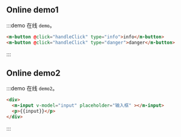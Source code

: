 <!-- <m-button @click="handleClick" >button</m-button> -->
<script>
  export default {
    data () {
      return {
        input: 'hello'
      }
    },
    methods: {
      handleClick() {
        alert('button click');
        console.log(this.input)
      }
    }
  }
</script>

<span id="example"></span>
## Online demo1

:::demo 在线 `demo`。

```html
<m-button @click="handleClick" type="info">info</m-button>
<m-button @click="handleClick" type="danger">danger</m-button>
```

:::

## Online demo2

:::demo 在线 `demo2`。

```html
<div>
  <m-input v-model="input" placeholder="输入框" ></m-input>
  <p>{{input}}</p>
</div>
```

:::

